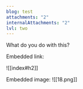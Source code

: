 ```yaml
---
blog: test
attachments: "2"
internalAttachments: "2"
lvl: two
---
```

What do you do with this?

Embedded link: 

![[index#h2]]

Embedded image:
![[18.png]]
